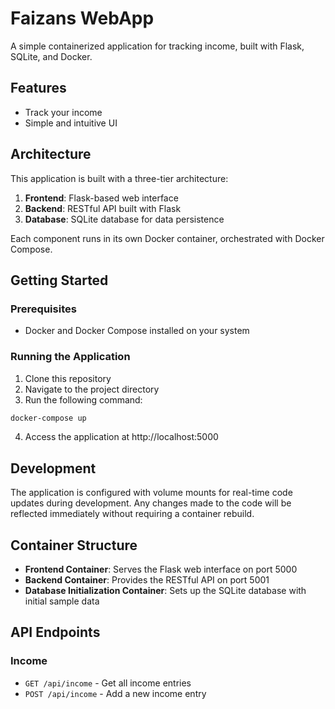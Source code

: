 # Faizans WebApp

A simple containerized application for tracking income, built with Flask, SQLite, and Docker.

## Features

- Track your income
- Simple and intuitive UI

## Architecture

This application is built with a three-tier architecture:

1. **Frontend**: Flask-based web interface
2. **Backend**: RESTful API built with Flask
3. **Database**: SQLite database for data persistence

Each component runs in its own Docker container, orchestrated with Docker Compose.

## Getting Started

### Prerequisites

- Docker and Docker Compose installed on your system

### Running the Application

1. Clone this repository
2. Navigate to the project directory
3. Run the following command:

```bash
docker-compose up
```

4. Access the application at http://localhost:5000

## Development

The application is configured with volume mounts for real-time code updates during development. Any changes made to the code will be reflected immediately without requiring a container rebuild.

## Container Structure

- **Frontend Container**: Serves the Flask web interface on port 5000
- **Backend Container**: Provides the RESTful API on port 5001
- **Database Initialization Container**: Sets up the SQLite database with initial sample data

## API Endpoints

### Income
- `GET /api/income` - Get all income entries
- `POST /api/income` - Add a new income entry 